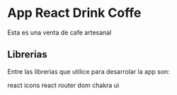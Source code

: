 # App React Drink Coffe

Esta es una venta de cafe artesanal

## Librerias

Entre las librerias que utilice para desarrolar la app son:

react icons
react router dom
chakra ui
